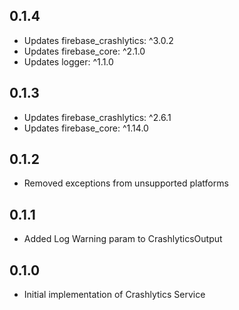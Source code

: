 ## 0.1.4

- Updates firebase_crashlytics: ^3.0.2
- Updates firebase_core: ^2.1.0
- Updates logger: ^1.1.0

## 0.1.3

- Updates firebase_crashlytics: ^2.6.1
- Updates firebase_core: ^1.14.0

## 0.1.2

- Removed exceptions from unsupported platforms

## 0.1.1

- Added Log Warning param to CrashlyticsOutput

## 0.1.0

- Initial implementation of Crashlytics Service
